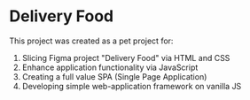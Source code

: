 # Delivery Food
This project was created as a pet project for:
1. Slicing Figma project "Delivery Food" via HTML and CSS
1. Enhance application functionality via JavaScript
1. Creating a full value SPA (Single Page Application)
1. Developing simple web-application framework on vanilla JS
